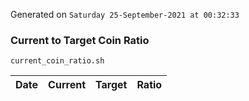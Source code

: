 Generated on `Saturday 25-September-2021 at 00:32:33`

### Current to Target Coin Ratio
`current_coin_ratio.sh`

Date|Current|Target|Ratio
---|---|---|---
